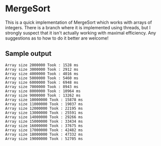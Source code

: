 # MergeSort

This is a quick implementation of MergeSort which works with arrays of integers.
There is a branch where it is implemented using threads, but I strongly
suspect that it isn't actually working with maximal efficiency.  Any suggestions
as to how to do it better are welcome!

## Sample output

``` Array size 1000000 Took : 408 ms
Array size 2000000 Took : 1528 ms
Array size 3000000 Took : 2912 ms
Array size 4000000 Took : 4016 ms
Array size 5000000 Took : 5460 ms
Array size 6000000 Took : 6948 ms
Array size 7000000 Took : 8943 ms
Array size 8000000 Took : 10964 ms
Array size 9000000 Took : 13262 ms
Array size 10000000 Took : 15878 ms
Array size 11000000 Took : 19037 ms
Array size 12000000 Took : 22195 ms
Array size 13000000 Took : 25591 ms
Array size 14000000 Took : 29266 ms
Array size 15000000 Took : 33434 ms
Array size 16000000 Took : 37675 ms
Array size 17000000 Took : 42482 ms
Array size 18000000 Took : 47332 ms
Array size 19000000 Took : 52705 ms
```